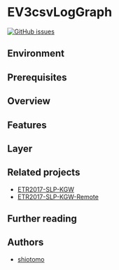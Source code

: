 # EV3csvLogGraph
[![GitHub issues](https://img.shields.io/github/issues/shiotomo/EV3csvLogGraph.svg)](https://github.com/shiotomo/EV3csvLogGraph/issues)

## Environment

## Prerequisites

## Overview

## Features

## Layer

## Related projects

  - [ETR2017-SLP-KGW](https://github.com/Yatsuku/ETR2017-SLP-KGW)
  - [ETR2017-SLP-KGW-Remote](https://github.com/Yatsuku/ETR2017-SLP-KGW-Remote)

## Further reading

## Authors

  - [shiotomo](https://github.com/shiotomo)
